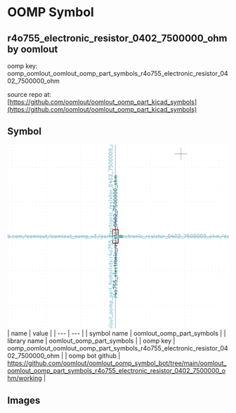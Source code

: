# OOMP Symbol  
## r4o755_electronic_resistor_0402_7500000_ohm  by oomlout  
  
oomp key: oomp_oomlout_oomlout_oomp_part_symbols_r4o755_electronic_resistor_0402_7500000_ohm  
  
source repo at: [https://github.com/oomlout/oomlout_oomp_part_kicad_symbols](https://github.com/oomlout/oomlout_oomp_part_kicad_symbols)  
## Symbol  
  
[![working.png](working_600.png)](working.png)  
| name | value | 
| --- | --- | 
| symbol name | oomlout_oomp_part_symbols | 
| library name | oomlout_oomp_part_symbols | 
| oomp key | oomp_oomlout_oomlout_oomp_part_symbols_r4o755_electronic_resistor_0402_7500000_ohm | 
| oomp bot github | https://github.com/oomlout/oomlout_oomp_symbol_bot/tree/main/oomlout_oomlout_oomp_part_symbols_r4o755_electronic_resistor_0402_7500000_ohm/working | 
## Images  

